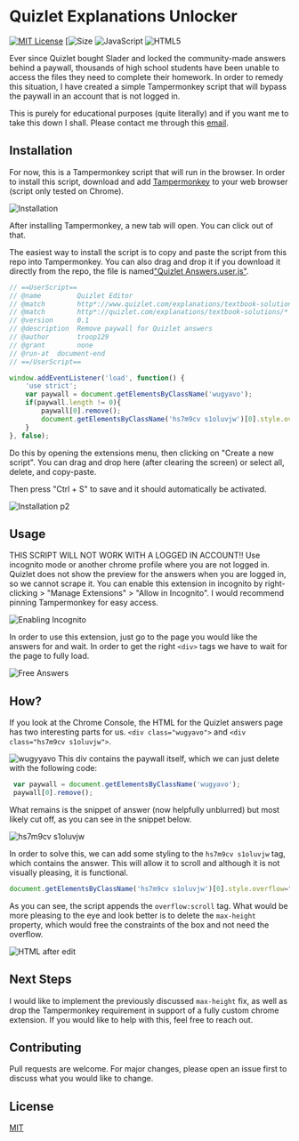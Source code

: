 # Quizlet Explanations Unlocker

[![MIT License](https://img.shields.io/apm/l/atomic-design-ui.svg?style=for-the-badge)](https://github.com/troop129/QuizletAnswers/blob/master/LICENSE)
[![Size](https://img.shields.io/github/languages/code-size/troop129/QuizletAnswers?style=for-the-badge)
![JavaScript](https://img.shields.io/badge/javascript-%23323330.svg?style=for-the-badge&logo=javascript&logoColor=%23F7DF1E)
![HTML5](https://img.shields.io/badge/html5-%23E34F26.svg?style=for-the-badge&logo=html5&logoColor=white)


Ever since Quizlet bought Slader and locked the community-made answers behind a paywall, thousands of high school students have been unable to access the files they need to complete their homework. In order to remedy this situation, I have created a simple Tampermonkey script that will bypass the paywall in an account that is not logged in.

This is purely for educational purposes (quite literally) and if you want me to take this down I shall. Please contact me through this [email](mailto://quizletscraper@gmail.com). 

## Installation

For now, this is a Tampermonkey script that will run in the browser. In order to install this script, download and add [Tampermonkey](https://chrome.google.com/webstore/detail/tampermonkey/dhdgffkkebhmkfjojejmpbldmpobfkfo?hl=en) to your web browser (script only tested on Chrome).

![Installation](https://i.imgur.com/53oY3vt.gif)

After installing Tampermonkey, a new tab will open. You can click out of that. 

The easiest way to install the script is to copy and paste the script from this repo into Tampermonkey. You can also drag and drop it if you download it directly from the repo, the file is named["Quizlet Answers.user.js"](https://github.com/troop129/QuizletAnswers/blob/main/Quizlet%20Editor.user.js). 

```javascript
// ==UserScript==
// @name         Quizlet Editor
// @match        http*://www.quizlet.com/explanations/textbook-solutions/*
// @match        http*://quizlet.com/explanations/textbook-solutions/*
// @version      0.1
// @description  Remove paywall for Quizlet answers
// @author       troop129
// @grant        none
// @run-at  document-end
// ==/UserScript==

window.addEventListener('load', function() {
    'use strict';
    var paywall = document.getElementsByClassName('wugyavo');
    if(paywall.length != 0){
        paywall[0].remove();
        document.getElementsByClassName('hs7m9cv s1oluvjw')[0].style.overflow="scroll";
    }
}, false);
```

Do this by opening the extensions menu, then clicking on "Create a new script". You can drag and drop here (after clearing the screen) or select all, delete, and copy-paste. 

Then press "Ctrl + S" to save and it should automatically be activated.


![Installation p2](https://i.imgur.com/XljMDto.gif)

## Usage
THIS SCRIPT WILL NOT WORK WITH A LOGGED IN ACCOUNT!! Use incognito mode or another chrome profile where you are not logged in. Quizlet does not show the preview for the answers when you are logged in, so we cannot scrape it. You can enable this extension in incognito by right-clicking > "Manage Extensions" > "Allow in Incognito". I would recommend pinning Tampermonkey for easy access.

![Enabling Incognito](https://i.imgur.com/h5FcT9p.gif)

In order to use this extension, just go to the page you would like the answers for and wait. In order to get the right `<div>` tags we have to wait for the page to fully load. 

![Free Answers](https://i.imgur.com/mXzytpp.gif)

## How?
If you look at the Chrome Console, the HTML for the Quizlet answers page has two interesting parts for us. `<div class="wugyavo">` and `<div class="hs7m9cv s1oluvjw">`.

![wugyyavo](https://i.imgur.com/Aph6fbf.png)
This div contains the paywall itself, which we can just delete with the following code:
```javascript
 var paywall = document.getElementsByClassName('wugyavo');
 paywall[0].remove();
```
What remains is the snippet of answer (now helpfully unblurred) but most likely cut off, as you can see in the snippet below. 

![hs7m9cv s1oluvjw](https://i.imgur.com/vDlbva8.png)

In order to solve this, we can add some styling to the `hs7m9cv s1oluvjw` tag, which contains the answer. This will allow it to scroll and although it is not visually pleasing, it is functional.
```javascript
document.getElementsByClassName('hs7m9cv s1oluvjw')[0].style.overflow="scroll";
```
As you can see, the script appends the `overflow:scroll` tag. What would be more pleasing to the eye and look better is to delete the `max-height` property, which would free the constraints of the box and not need the overflow.

![HTML after edit](https://i.imgur.com/064JBUU.png)

## Next Steps
I would like to implement the previously discussed `max-height` fix, as well as drop the Tampermonkey requirement in support of a fully custom chrome extension. If you would like to help with this, feel free to reach out. 

## Contributing
Pull requests are welcome. For major changes, please open an issue first to discuss what you would like to change.

## License
[MIT](https://github.com/troop129/QuizletAnswers/blob/main/LICENSE)
